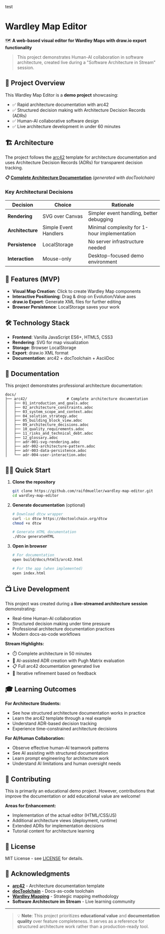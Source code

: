 test
# Wardley Map Editor

🗺️ **A web-based visual editor for Wardley Maps with draw.io export functionality**

> This project demonstrates Human-AI collaboration in software architecture, created live during a "Software Architecture in Stream" session.

## 🎯 Project Overview

This Wardley Map Editor is a **demo project** showcasing:
- ✅ Rapid architecture documentation with arc42
- ✅ Structured decision making with Architecture Decision Records (ADRs)
- ✅ Human-AI collaborative software design
- ✅ Live architecture development in under 60 minutes

## 🏗️ Architecture

The project follows the [arc42](https://arc42.org) template for architecture documentation and uses Architecture Decision Records (ADRs) for transparent decision tracking.

**📋 [Complete Architecture Documentation](docs/arc42/arc42.html)** *(generated with docToolchain)*

### Key Architectural Decisions

| Decision | Choice | Rationale |
|----------|--------|-----------|
| **Rendering** | SVG over Canvas | Simpler event handling, better debugging |
| **Architecture** | Simple Event Handlers | Minimal complexity for 1-hour implementation |
| **Persistence** | LocalStorage | No server infrastructure needed |
| **Interaction** | Mouse-only | Desktop-focused demo environment |

## 🚀 Features (MVP)

- **Visual Map Creation**: Click to create Wardley Map components
- **Interactive Positioning**: Drag & drop on Evolution/Value axes  
- **draw.io Export**: Generate XML files for further editing
- **Browser Persistence**: LocalStorage saves your work

## 🛠️ Technology Stack

- **Frontend**: Vanilla JavaScript ES6+, HTML5, CSS3
- **Rendering**: SVG for map visualization
- **Storage**: Browser LocalStorage
- **Export**: draw.io XML format
- **Documentation**: arc42 + docToolchain + AsciiDoc

## 📖 Documentation

This project demonstrates professional architecture documentation:

```
docs/
├── arc42/                  # Complete architecture documentation
│   ├── 01_introduction_and_goals.adoc
│   ├── 02_architecture_constraints.adoc
│   ├── 03_system_scope_and_context.adoc
│   ├── 04_solution_strategy.adoc
│   ├── 05_building_block_view.adoc
│   ├── 09_architecture_decisions.adoc
│   ├── 10_quality_requirements.adoc
│   ├── 11_risks_and_technical_debt.adoc
│   ├── 12_glossary.adoc
│   ├── adr-001-svg-rendering.adoc
│   ├── adr-002-architecture-pattern.adoc
│   ├── adr-003-data-persistence.adoc
│   └── adr-004-user-interaction.adoc
```

## 🏃‍♂️ Quick Start

1. **Clone the repository**
   ```bash
   git clone https://github.com/raifdmueller/wardley-map-editor.git
   cd wardley-map-editor
   ```

2. **Generate documentation** (optional)
   ```bash
   # Download dtcw wrapper
   curl -Lo dtcw https://doctoolchain.org/dtcw
   chmod +x dtcw
   
   # Generate HTML documentation
   ./dtcw generateHTML
   ```

3. **Open in browser**
   ```bash
   # For documentation
   open build/docs/html5/arc42.html
   
   # For the app (when implemented)
   open index.html
   ```

## 📺 Live Development

This project was created during a **live-streamed architecture session** demonstrating:

- Real-time Human-AI collaboration
- Structured decision making under time pressure
- Professional architecture documentation practices
- Modern docs-as-code workflows

**Stream Highlights:**
- ⏱️ Complete architecture in 50 minutes
- 🤖 AI-assisted ADR creation with Pugh Matrix evaluation
- 📋 Full arc42 documentation generated live
- 🔄 Iterative refinement based on feedback

## 🎓 Learning Outcomes

**For Architecture Students:**
- See how structured architecture documentation works in practice
- Learn the arc42 template through a real example
- Understand ADR-based decision tracking
- Experience time-constrained architecture decisions

**For AI/Human Collaboration:**
- Observe effective human-AI teamwork patterns
- See AI assisting with structured documentation
- Learn prompt engineering for architecture work
- Understand AI limitations and human oversight needs

## 🤝 Contributing

This is primarily an educational demo project. However, contributions that improve the documentation or add educational value are welcome!

**Areas for Enhancement:**
- Implementation of the actual editor (HTML/CSS/JS)
- Additional architecture views (deployment, runtime)
- Extended ADRs for implementation decisions
- Tutorial content for architecture learning

## 📄 License

MIT License - see [LICENSE](LICENSE) for details.

## 🙏 Acknowledgments

- **[arc42](https://arc42.org)** - Architecture documentation template
- **[docToolchain](https://doctoolchain.org)** - Docs-as-code toolchain  
- **[Wardley Mapping](https://wardleymaps.com)** - Strategic mapping methodology
- **Software Architecture im Stream** - Live learning community

---

> 💡 **Note**: This project prioritizes **educational value** and **documentation quality** over feature completeness. It serves as a reference for structured architecture work rather than a production-ready tool.

